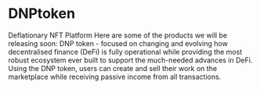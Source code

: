# DNPtoken
Deflationary NFT Platform
Here are some of the products we will be releasing soon:
DNP token - focused on changing and evolving how decentralised finance (DeFi) is fully operational while providing the most robust ecosystem ever built to support the much-needed advances in DeFi.
Using the DNP token, users can create and sell their work on the marketplace while receiving passive income from all transactions.
